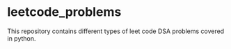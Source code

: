 # leetcode_problems
This repository contains different types of leet code DSA problems covered in python.
